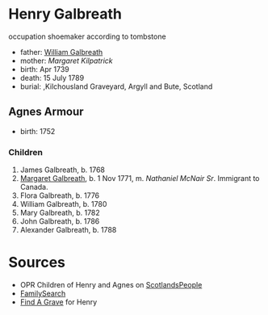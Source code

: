 # Henry Galbreath

occupation shoemaker according to tombstone

- father: [William Galbreath](galbreath-william-1701.md)
- mother: *Margaret Kilpatrick*
- birth: Apr 1739
- death: 15 July 1789
- burial: ,Kilchousland Graveyard, Argyll and Bute, Scotland

## Agnes Armour

- birth: 1752

### Children

1. James Galbreath, b. 1768
2. [Margaret Galbreath](galbreath-margaret-1771.md), b. 1 Nov 1771, m. *Nathaniel McNair Sr*.  Immigrant to Canada.
3. Flora Galbreath, b. 1776
4. William Galbreath, b. 1780
5. Mary Galbreath, b. 1782
6. John Galbreath, b. 1786
7. Alexander Galbreath, b. 1788

# Sources

- OPR Children of Henry and Agnes on [ScotlandsPeople](https://www.scotlandspeople.gov.uk/record-results?search_type=people&event=%28B%20OR%20C%20OR%20S%29&record_type%5B0%5D=opr_births&church_type=Old%20Parish%20Registers&dl_cat=church&dl_rec=church-births-baptisms&surname=galbreath&surname_so=syn&forename_so=syn&from_year=1760&to_year=1790&parent_names=galbreath&parent_names_so=fuzzy&parent_name_two=armour&parent_name_two_so=fuzzy&county=ARGYLL&record=Church%20of%20Scotland%20%28old%20parish%20registers%29%20Roman%20Catholic%20Church%20Other%20churches&rd_real_name%5B0%5D=CAMPBELTOWN%20%28LANDWARD%29%20OR%20CAMPBELTOWN%20%28BURGH%29%20OR%20CAMPBELTOWN&rd_display_name%5B0%5D=CAMPBELTOWN%20%28LANDWARD%29%7CCAMPBELTOWN%20%28BURGH%29%7CCAMPBELTOWN_CAMPBELTOWN&rd_label%5B0%5D=CAMPBELTOWN&rd_name%5B0%5D=CAMPBELTOWN%20%2ALANDWARD%2A%20OR%20CAMPBELTOWN%20%2ABURGH%2A%20OR%20CAMPBELTOWN&sort=asc&order=Date&field=year)
- [FamilySearch](https://www.familysearch.org/tree/person/details/KFJB-HN8)
- [Find A Grave](https://www.findagrave.com/memorial/167549463/hendry-galbreath) for Henry
